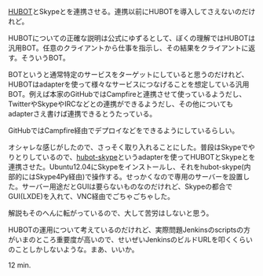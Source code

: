 [HUBOT][github/hubot]とSkypeとを連携させる。連携以前にHUBOTを導入してさえないのだけれど。

HUBOTについての正確な説明は公式にゆずるとして、ぼくの理解ではHUBOTは汎用BOT。任意のクライアントから仕事を指示し、その結果をクライアントに返す。そういうBOT。

BOTというと通常特定のサービスをターゲットにしていると思うのだけれど、HUBOTはadapterを使って様々なサービスにつなげることを想定している汎用BOT。例えば本家のGitHubではCampfireと連携させて使っているようだし、TwitterやSkypeやIRCなどとの連携ができるようだし、その他についてもadapterさえ書けば連携できるとうたっている。

GitHubではCampfire経由でデプロイなどをできるようにしているらしい。

オシャレな感じがしたので、さっそく取り入れることにした。普段はSkypeでやりとりしているので、[hubot-skype][netpro2k/hubot-skype]というadapterを使ってHUBOTとSkypeとを連携させた。Ubuntu12.04にSkypeをインストールし、それをhubot-skype(内部的にはSkype4Py経由)で操作する。せっかくなので専用のサーバーを設置した。サーバー用途だとGUIは要らないものなのだけれど、Skypeの都合でGUI(LXDE)を入れて、VNC経由でごちゃごちゃした。

解説もそのへんに転がっているので、大して苦労はしないと思う。

HUBOTの運用について考えているのだけれど、実際問題Jenkinsのscriptsの方がいまのところ重要度が高いので、せいぜいJenkinsのビルドURLを叩くくらいのことしかしないような。まあ、いいか。

12 min.

[github/hubot]: https://github.com/github/hubot
[netpro2k/hubot-skype]: https://github.com/netpro2k/hubot-skype
